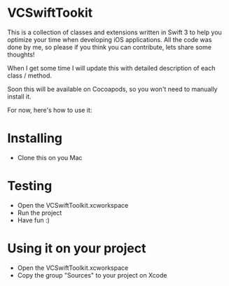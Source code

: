 # VCSwiftTookit
This is a collection of classes and extensions written in Swift 3 to help you optimize your time when developing iOS applications.
All the code was done by me, so please if you think you can contribute, lets share some thoughts!

When I get some time I will update this with detailed description of each class / method.

Soon this will be available on Cocoapods, so you won't need to manually install it.

For now, here's how to use it:

# Installing
- Clone this on you Mac

# Testing
- Open the VCSwiftToolkit.xcworkspace
- Run the project
- Have fun :)

# Using it on your project
- Open the VCSwiftToolkit.xcworkspace
- Copy the group "Sources" to your project on Xcode
